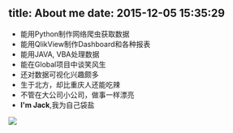 title: About me
date: 2015-12-05 15:35:29
---

- 能用Python制作网络爬虫获取数据
- 能用QlikView制作Dashboard和各种报表
- 能用JAVA, VBA处理数据
- 能在Global项目中谈笑风生
- 还对数据可视化兴趣颇多
- 生于北方，却比重庆人还能吃辣
- 不管在大公司小公司，做事一样漂亮
- **I'm Jack**,我为自己袋盐





![](http://7xoxf6.com1.z0.glb.clouddn.com/resourceclubjack-middle.png)